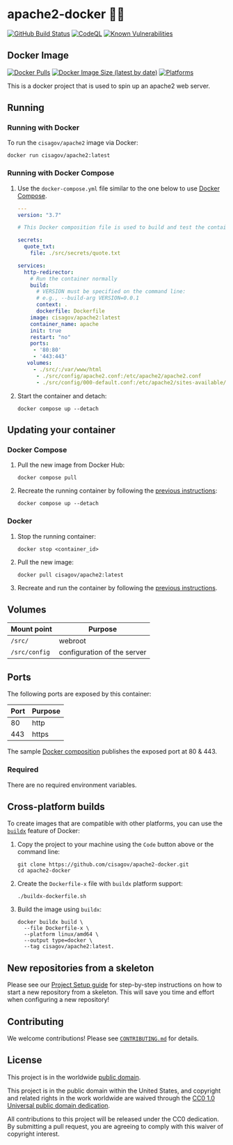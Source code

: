 # apache2-docker 🍂🐳 #

[![GitHub Build Status](https://github.com/cisagov/apache2-docker/workflows/build/badge.svg)](https://github.com/cisagov/apache2-docker/actions/workflows/build.yml)
[![CodeQL](https://github.com/cisagov/apache2-docker/workflows/CodeQL/badge.svg)](https://github.com/cisagov/apache2-docker/actions/workflows/codeql-analysis.yml)
[![Known Vulnerabilities](https://snyk.io/test/github/cisagov/apache2-docker/badge.svg)](https://snyk.io/test/github/cisagov/apache2-docker)

## Docker Image ##

[![Docker Pulls](https://img.shields.io/docker/pulls/cisagov/apache2)](https://hub.docker.com/r/cisagov/apache2)
[![Docker Image Size (latest by date)](https://img.shields.io/docker/image-size/cisagov/apache2)](https://hub.docker.com/r/cisagov/apache2)
[![Platforms](https://img.shields.io/badge/platforms-amd64%20%7C%20arm%2Fv6%20%7C%20arm%2Fv7%20%7C%20arm64%20%7C%20ppc64le%20%7C%20s390x-blue)](https://hub.docker.com/r/cisagov/apache2/tags)

This is a docker project that is used to spin up an apache2 web server.

## Running ##

### Running with Docker ###

To run the `cisagov/apache2` image via Docker:

```console
docker run cisagov/apache2:latest
```

### Running with Docker Compose ###

1. Use the `docker-compose.yml` file similar to the one below to use [Docker Compose](https://docs.docker.com/compose/).

    ```yaml
    ---
    version: "3.7"

    # This Docker composition file is used to build and test the container

    secrets:
      quote_txt:
        file: ./src/secrets/quote.txt

    services:
      http-redirector:
        # Run the container normally
        build:
          # VERSION must be specified on the command line:
          # e.g., --build-arg VERSION=0.0.1
          context: .
          dockerfile: Dockerfile
        image: cisagov/apache2:latest
        container_name: apache
        init: true
        restart: "no"
        ports:
         - '80:80'
         - '443:443'
       volumes:
         - ./src/:/var/www/html
          - ./src/config/apache2.conf:/etc/apache2/apache2.conf
          - ./src/config/000-default.conf:/etc/apache2/sites-available/000-default.conf
    ```

1. Start the container and detach:

    ```console
    docker compose up --detach
    ```
<!--
## Using secrets with your container ##

This container also supports passing sensitive values via [Docker
secrets](https://docs.docker.com/engine/swarm/secrets/).  Passing sensitive
values like your credentials can be more secure using secrets than using
environment variables.  See the
[secrets](#secrets) section below for a table of all supported secret files.

1. To use secrets, create a `quote.txt` file containing the values you want set:

    ```text
    Better lock it in your pocket.
    ```

1. Then add the secret to your `docker-compose.yml` file:

    ```yaml
    ---
    version: "3.7"

    secrets:
      quote_txt:
        file: quote.txt

    services:
      example:
        image: cisagov/example:0.0.1
        volumes:
          - type: bind
            source: <your_log_dir>
            target: /var/log
        environment:
          - ECHO_MESSAGE="Hello from docker compose"
        ports:
          - target: 8080
            published: 8080
            protocol: tcp
        secrets:
          - source: quote_txt
            target: quote.txt
    ```
-->

## Updating your container ##

### Docker Compose ###

1. Pull the new image from Docker Hub:

    ```console
    docker compose pull
    ```

1. Recreate the running container by following the [previous instructions](#running-with-docker-compose):

    ```console
    docker compose up --detach
    ```

### Docker ###

1. Stop the running container:

    ```console
    docker stop <container_id>
    ```

1. Pull the new image:

    ```console
    docker pull cisagov/apache2:latest
    ```

1. Recreate and run the container by following the [previous instructions](#running-with-docker).

<!--
## Image tags ##

The images of this container are tagged with [semantic
versions](https://semver.org) of the underlying example project that they
containerize.  It is recommended that most users use a version tag (e.g.
`:0.0.1`).

| Image:tag | Description |
|-----------|-------------|
|`cisagov/example:1.2.3`| An exact release version. |
|`cisagov/example:1.2`| The most recent release matching the major and minor version numbers. |
|`cisagov/example:1`| The most recent release matching the major version number. |
|`cisagov/example:edge` | The most recent image built from a merge into the `develop` branch of this repository. |
|`cisagov/example:nightly` | A nightly build of the `develop` branch of this repository. |
|`cisagov/example:latest`| The most recent release image pushed to a container registry.  Pulling an image using the `:latest` tag [should be avoided.](https://vsupalov.com/docker-latest-tag/) |

See the [tags tab](https://hub.docker.com/r/cisagov/example/tags) on Docker
Hub for a list of all the supported tags.
-->

## Volumes ##

|  Mount point    | Purpose                            |
|-----------------|------------------------------------|
| `/src/`         |  webroot                           |
| `/src/config`   |  configuration of the server       |

## Ports ##

The following ports are exposed by this container:

| Port | Purpose        |
|------|----------------|
|  80  |      http      |
| 443  |      https     |

The sample [Docker composition](docker-compose.yml) publishes the
exposed port at 80 & 443.
<!--
## Environment variables ##
-->
### Required ###

There are no required environment variables.

<!--
| Name  | Purpose | Default |
|-------|---------|---------|
| `REQUIRED_VARIABLE` | Describe its purpose. | `null` |
-->
<!--
### Optional ###

| Name  | Purpose | Default |
|-------|---------|---------|
| `ECHO_MESSAGE` | Sets the message echoed by this container.  | `Hello World from Dockerfile` |

## Secrets ##

| Filename     | Purpose |
|--------------|---------|
| `quote.txt` | Replaces the secret stored in the example library's package data. |

## Building from source ##

Build the image locally using this git repository as the [build context](https://docs.docker.com/engine/reference/commandline/build/#git-repositories):

```console
docker build \
  --build-arg VERSION=0.0.1 \
  --tag cisagov/example:0.0.1 \
  https://github.com/cisagov/example.git#develop
```
-->
## Cross-platform builds ##

To create images that are compatible with other platforms, you can use the
[`buildx`](https://docs.docker.com/buildx/working-with-buildx/) feature of
Docker:

1. Copy the project to your machine using the `Code` button above
   or the command line:

    ```console
    git clone https://github.com/cisagov/apache2-docker.git
    cd apache2-docker
    ```

1. Create the `Dockerfile-x` file with `buildx` platform support:

    ```console
    ./buildx-dockerfile.sh
    ```

1. Build the image using `buildx`:

    ```console
    docker buildx build \
      --file Dockerfile-x \
      --platform linux/amd64 \
      --output type=docker \
      --tag cisagov/apache2:latest.
    ```

## New repositories from a skeleton ##

Please see our [Project Setup guide](https://github.com/cisagov/development-guide/tree/develop/project_setup)
for step-by-step instructions on how to start a new repository from
a skeleton. This will save you time and effort when configuring a
new repository!

## Contributing ##

We welcome contributions!  Please see [`CONTRIBUTING.md`](CONTRIBUTING.md) for
details.

## License ##

This project is in the worldwide [public domain](LICENSE).

This project is in the public domain within the United States, and
copyright and related rights in the work worldwide are waived through
the [CC0 1.0 Universal public domain
dedication](https://creativecommons.org/publicdomain/zero/1.0/).

All contributions to this project will be released under the CC0
dedication. By submitting a pull request, you are agreeing to comply
with this waiver of copyright interest.
